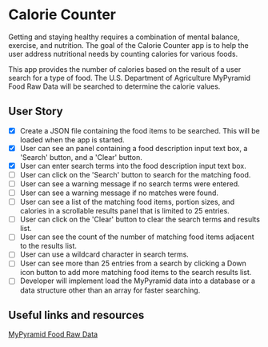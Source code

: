 # Calorie Counter

Getting and staying healthy requires a combination of mental balance,
exercise, and nutrition. The goal of the Calorie Counter app is to help the
user address nutritional needs by counting calories for various foods.

This app provides the number of calories based on the result of a user search
for a type of food. The U.S. Department of Agriculture MyPyramid Food Raw Data
will be searched to determine the calorie values.

## User Story

- [x] Create a JSON file containing the food items to be
      searched. This will be loaded when the app is started.
- [x] User can see an panel containing a food description input text box,
      a 'Search' button, and a 'Clear' button.
- [x] User can enter search terms into the food description input text box.
- [ ] User can click on the 'Search' button to search for the matching food.
- [ ] User can see a warning message if no search terms were entered.
- [ ] User can see a warning message if no matches were found.
- [ ] User can see a list of the matching food items, portion sizes, and
      calories in a scrollable results panel that is limited to 25 entries.
- [ ] User can click on the 'Clear' button to clear the search terms and
      results list.
- [ ] User can see the count of the number of matching food items adjacent to
      the results list.
- [ ] User can use a wildcard character in search terms.
- [ ] User can see more than 25 entries from a search by clicking a Down
      icon button to add more matching food items to the search results list.
- [ ] Developer will implement load the MyPyramid data into a database or a
      data structure other than an array for faster searching.

## Useful links and resources

[MyPyramid Food Raw Data](https://catalog.data.gov/dataset/mypyramid-food-raw-data)
